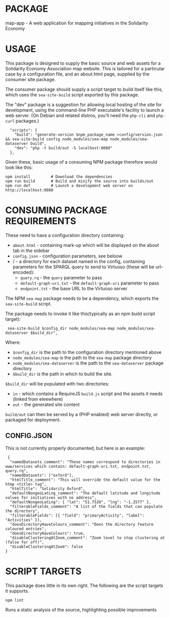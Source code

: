 # PACKAGE

map-app - A web application for mapping initiatives in the Solidarity Economy

# USAGE

This package is designed to supply the basic source and web assets for
a Solidarity Economy Association map website.  This is tailored for a
particular case by a configuration file, and an about.html page,
supplied by the consumer site package.

The consumer package should supply a script target to build itself
like this, which uses the `sea-site-build` script exported by this
package.

The "dev" package is a suggestion for allowing local hosting of the
site for development, using the command-line PHP executable's facility
to launch a web server. (On Debian and related distros, you'll need
the `php-cli` and `php-curl` packages.)

```
  "scripts": {
    "build": "generate-version $npm_package_name >config/version.json && sea-site-build config node_modules/sea-map node_modules/sea-dataserver build",
    "dev": "php -t build/out -S localhost:8080"
  },
```

Given these, basic usage of a consuming NPM package therefore would
look like this:

    npm install         # Download the dependencies
	npm run build       # Build and minify the source into builds/out
    npm run def         # Launch a development web server on http://localhost:8080

# CONSUMING PACKAGE REQUIREMENTS

These need to have a configuration directory containing:

 - `about.html` - containing mark-up which will be displayed on the about tab in the sidebar
 - `config.json` - configuration parameters, see beloow
 - *<dataset>*/ - a directory for each dataset named in the config, containing parameters for the SPARQL query to send to Virtuoso (these will be url-encoded):
   - `query.rq` - the `query` parameter to pass
   - `default-graph-uri.txt` - the `default-graph-uri` parameter to pass
   - `endpoint.txt` - the base URL to the Virtuoso server

The NPM `sea-map` package needs to be a dependency, which exports the
`sea-site-build` script.

The package needs to invoke it like this(typically as an npm build
script target):

     sea-site-build $config_dir node_modules/sea-map node_modules/sea-dataserver $build_dir",

Where:

  - `$config_dir` is the path to the configuration directory mentioned above
  - `node_modules/sea-map` is the path to the `sea-map` package directory
  - `node_modules/sea-dataserver` is the path to the `sea-dataserver` package directory
  - `$build_dir` is the path in which to build the site.
  
`$build_dir` will be populated with two directories:

 - `in` - which contains a RequireJS `build.js` script and the assets
   it needs (linked from eleewhere)
 - `out` - the generated site content

`build/out` can then be served by a (PHP enabled) web server directly,
or packaged for deployment.

 ## CONFIG.JSON
 
This is not currently properly documented, but here is an example:

```
 {
  "namedDatasets_comment": "These names correspond to directories in www/services which contain: default-graph-uri.txt, endpoint.txt, query.rq",
  "namedDatasets": ["oxford"],
  "htmlTitle_comment": "This will override the default value for the htmp <title> tag",
  "htmlTitle": "Solidarity Oxford",
  "defaultNongeoLatLng_comment": "The default latitude and longitude values for initiatives with no address",
  "defaultNongeoLatLng": { "lat": "51.7520", "lng": "-1.2577" },
  "filterableFields_comment": "A list of the fields that can populate the directory",
  "filterableFields": [{ "field": "primaryActivity", "label": "Activities" }],
  "doesDirectoryHaveColours_comment": "Does the directory feature coloured entries",
  "doesDirectoryHaveColours": true,
  "disableClusteringAtZoom_comment": "Zoom level to stop clustering at (false for off)",
  "disableClusteringAtZoom": false
}
```

# SCRIPT TARGETS

This package does little in its own right. The following are the
script targets it supports.

    npm lint
	
Runs a static analysis of the source, highlighting possible improvements


